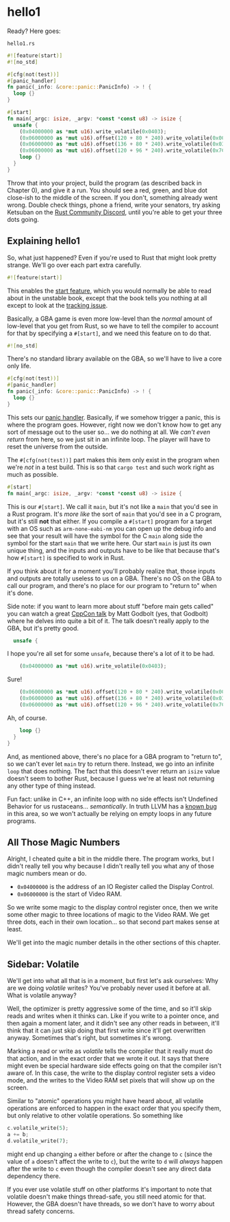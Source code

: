 # hello1

Ready? Here goes:

`hello1.rs`

```rust
#![feature(start)]
#![no_std]

#[cfg(not(test))]
#[panic_handler]
fn panic(_info: &core::panic::PanicInfo) -> ! {
  loop {}
}

#[start]
fn main(_argc: isize, _argv: *const *const u8) -> isize {
  unsafe {
    (0x04000000 as *mut u16).write_volatile(0x0403);
    (0x06000000 as *mut u16).offset(120 + 80 * 240).write_volatile(0x001F);
    (0x06000000 as *mut u16).offset(136 + 80 * 240).write_volatile(0x03E0);
    (0x06000000 as *mut u16).offset(120 + 96 * 240).write_volatile(0x7C00);
    loop {}
  }
}
```

Throw that into your project, build the program (as described back in Chapter
0), and give it a run. You should see a red, green, and blue dot close-ish to
the middle of the screen. If you don't, something already went wrong. Double
check things, phone a friend, write your senators, try asking Ketsuban on the
[Rust Community Discord](https://discordapp.com/invite/aVESxV8), until you're
able to get your three dots going.

## Explaining hello1

So, what just happened? Even if you're used to Rust that might look pretty
strange. We'll go over each part extra carefully.

```rust
#![feature(start)]
```

This enables the [start
feature](https://doc.rust-lang.org/beta/unstable-book/language-features/start.html),
which you would normally be able to read about in the unstable book, except that
the book tells you nothing at all except to look at the [tracking
issue](https://github.com/rust-lang/rust/issues/29633).

Basically, a GBA game is even more low-level than the _normal_ amount of
low-level that you get from Rust, so we have to tell the compiler to account for
that by specifying a `#[start]`, and we need this feature on to do that.

```rust
#![no_std]
```

There's no standard library available on the GBA, so we'll have to live a core
only life.

```rust
#[cfg(not(test))]
#[panic_handler]
fn panic(_info: &core::panic::PanicInfo) -> ! {
  loop {}
}
```

This sets our [panic
handler](https://doc.rust-lang.org/nightly/nomicon/panic-handler.html).
Basically, if we somehow trigger a panic, this is where the program goes.
However, right now we don't know how to get any sort of message out to the user
so... we do nothing at all. We _can't even return_ from here, so we just sit in
an infinite loop. The player will have to reset the universe from the outside.

The `#[cfg(not(test))]` part makes this item only exist in the program when
we're _not_ in a test build. This is so that `cargo test` and such work right as
much as possible.

```rust
#[start]
fn main(_argc: isize, _argv: *const *const u8) -> isize {
```

This is our `#[start]`. We call it `main`, but it's not like a `main` that you'd
see in a Rust program. It's _more like_ the sort of `main` that you'd see in a C
program, but it's still **not** that either. If you compile a `#[start]` program
for a target with an OS such as `arm-none-eabi-nm` you can open up the debug
info and see that your result will have the symbol for the C `main` along side
the symbol for the start `main` that we write here. Our start `main` is just its
own unique thing, and the inputs and outputs have to be like that because that's
how `#[start]` is specified to work in Rust.

If you think about it for a moment you'll probably realize that, those inputs
and outputs are totally useless to us on a GBA. There's no OS on the GBA to call
our program, and there's no place for our program to "return to" when it's done.

Side note: if you want to learn more about stuff "before main gets called" you
can watch a great [CppCon talk](https://www.youtube.com/watch?v=dOfucXtyEsU) by
Matt Godbolt (yes, that Godbolt) where he delves into quite a bit of it. The
talk doesn't really apply to the GBA, but it's pretty good.

```rust
  unsafe {
```

I hope you're all set for some `unsafe`, because there's a lot of it to be had.

```rust
    (0x04000000 as *mut u16).write_volatile(0x0403);
```

Sure!

```rust
    (0x06000000 as *mut u16).offset(120 + 80 * 240).write_volatile(0x001F);
    (0x06000000 as *mut u16).offset(136 + 80 * 240).write_volatile(0x03E0);
    (0x06000000 as *mut u16).offset(120 + 96 * 240).write_volatile(0x7C00);
```

Ah, of course.

```rust
    loop {}
  }
}
```

And, as mentioned above, there's no place for a GBA program to "return to", so
we can't ever let `main` try to return there. Instead, we go into an infinite
`loop` that does nothing. The fact that this doesn't ever return an `isize`
value doesn't seem to bother Rust, because I guess we're at least not returning
any other type of thing instead.

Fun fact: unlike in C++, an infinite loop with no side effects isn't Undefined
Behavior for us rustaceans... _semantically_. In truth LLVM has a [known
bug](https://github.com/rust-lang/rust/issues/28728) in this area, so we won't
actually be relying on empty loops in any future programs.

## All Those Magic Numbers

Alright, I cheated quite a bit in the middle there. The program works, but I
didn't really tell you why because I didn't really tell you what any of those
magic numbers mean or do.

* `0x04000000` is the address of an IO Register called the Display Control.
* `0x06000000` is the start of Video RAM.

So we write some magic to the display control register once, then we write some
other magic to three locations of magic to the Video RAM. We get three dots,
each in their own location... so that second part makes sense at least.

We'll get into the magic number details in the other sections of this chapter.

## Sidebar: Volatile

We'll get into what all that is in a moment, but first let's ask ourselves: Why
are we doing _volatile_ writes? You've probably never used it before at all.
What is volatile anyway?

Well, the optimizer is pretty aggressive some of the time, and so it'll skip
reads and writes when it thinks can. Like if you write to a pointer once, and
then again a moment later, and it didn't see any other reads in between, it'll
think that it can just skip doing that first write since it'll get overwritten
anyway. Sometimes that's right, but sometimes it's wrong.

Marking a read or write as _volatile_ tells the compiler that it really must do
that action, and in the exact order that we wrote it out. It says that there
might even be special hardware side effects going on that the compiler isn't
aware of. In this case, the write to the display control register sets a video
mode, and the writes to the Video RAM set pixels that will show up on the
screen.

Similar to "atomic" operations you might have heard about, all volatile
operations are enforced to happen in the exact order that you specify them, but
only relative to other volatile operations. So something like

```rust
c.volatile_write(5);
a += b;
d.volatile_write(7);
```

might end up changing `a` either before or after the change to `c` (since the
value of `a` doesn't affect the write to `c`), but the write to `d` will
_always_ happen after the write to `c` even though the compiler doesn't see any
direct data dependency there.

If you ever use volatile stuff on other platforms it's important to note that
volatile doesn't make things thread-safe, you still need atomic for that.
However, the GBA doesn't have threads, so we don't have to worry about thread
safety concerns.
